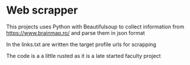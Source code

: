 # Web scrapper 

This projects uses Python with Beautifulsoup to collect information from https://www.brainmap.ro/ and parse them in json format

In the links.txt are written the target profile urls for scrapping

The code is a a little rusted as it is a late started faculty project